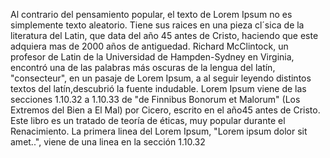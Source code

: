 Al contrario del pensamiento popular, el texto de Lorem Ipsum no es simplemente
texto aleatorio. Tiene sus raices en una pieza cl´sica de la literatura del Latin,
que data del año 45 antes de Cristo, haciendo que este adquiera mas de 2000 años de antiguedad. Richard McClintock, un profesor de Latin de la Universidad de Hampden-Sydney
en Virginia, encontró una de las palabras más oscuras de la lengua del latín,
"consecteur", en un pasaje de Lorem Ipsum, a al seguir leyendo distintos textos del latín,descubrió la fuente indudable. Lorem Ipsum viene de las secciones 1.10.32 a 1.10.33 de "de Finnibus Bonorum et Malorum" (Los Extremos del Bien a El Mal) por Cicero, escrito en el año45
antes de Cristo. Este libro es un tratado de teoría de éticas, muy popular durante el Renacimiento. La primera linea del Lorem Ipsum, "Lorem ipsum dolor sit amet..",
viene de una linea en la sección 1.10.32